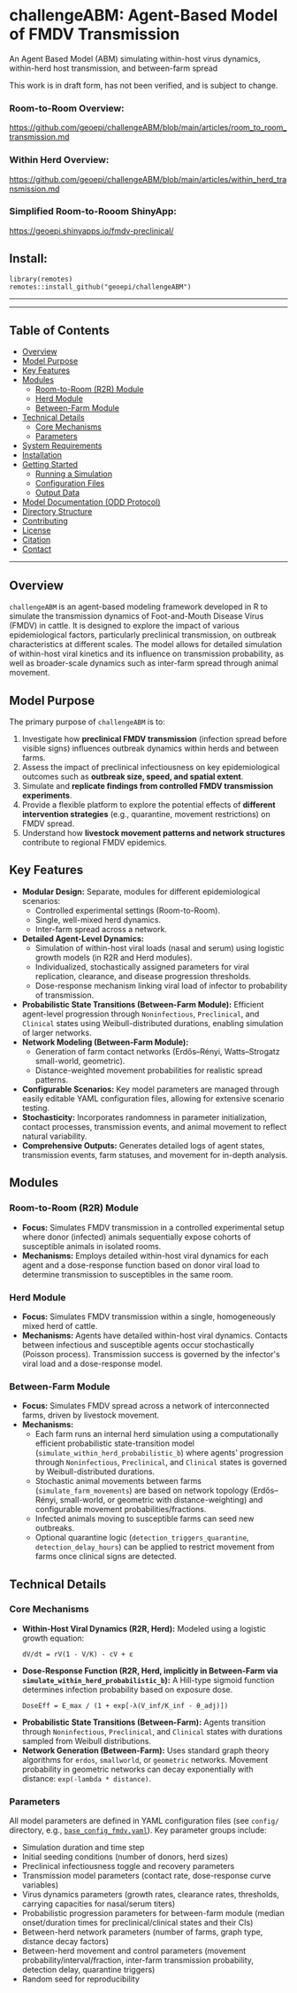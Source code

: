 # challengeABM: Agent-Based Model of FMDV Transmission
An Agent Based Model (ABM) simulating within-host virus dynamics, within-herd host transmission, and between-farm spread    

This work is in draft form, has not been verified, and is subject to change.  
   
### Room-to-Room Overview:  
https://github.com/geoepi/challengeABM/blob/main/articles/room_to_room_transmission.md  
  
### Within Herd Overview:  
https://github.com/geoepi/challengeABM/blob/main/articles/within_herd_transmission.md  
   
### Simplified Room-to-Rooom ShinyApp:   
https://geoepi.shinyapps.io/fmdv-preclinical/    

## Install: 
```
library(remotes)
remotes::install_github("geoepi/challengeABM")
```
---
---

## Table of Contents

* [Overview](#overview)
* [Model Purpose](#model-purpose)
* [Key Features](#key-features)
* [Modules](#modules)
    * [Room-to-Room (R2R) Module](#room-to-room-r2r-module)
    * [Herd Module](#herd-module)
    * [Between-Farm Module](#between-farm-module)
* [Technical Details](#technical-details)
    * [Core Mechanisms](#core-mechanisms)
    * [Parameters](#parameters)
* [System Requirements](#system-requirements)
* [Installation](#installation)
* [Getting Started](#getting-started)
    * [Running a Simulation](#running-a-simulation)
    * [Configuration Files](#configuration-files)
    * [Output Data](#output-data)
* [Model Documentation (ODD Protocol)](#model-documentation-odd-protocol)
* [Directory Structure](#directory-structure)
* [Contributing](#contributing)
* [License](#license)
* [Citation](#citation)
* [Contact](#contact)

---

## Overview

`challengeABM` is an agent-based modeling framework developed in R to simulate the transmission dynamics of Foot-and-Mouth Disease Virus (FMDV) in cattle. It is designed to explore the impact of various epidemiological factors, particularly preclinical transmission, on outbreak characteristics at different scales. The model allows for detailed simulation of within-host viral kinetics and its influence on transmission probability, as well as broader-scale dynamics such as inter-farm spread through animal movement.


## Model Purpose

The primary purpose of `challengeABM` is to:

1.  Investigate how **preclinical FMDV transmission** (infection spread before visible signs) influences outbreak dynamics within herds and between farms.
2.  Assess the impact of preclinical infectiousness on key epidemiological outcomes such as **outbreak size, speed, and spatial extent**.
3.  Simulate and **replicate findings from controlled FMDV transmission experiments**.
4.  Provide a flexible platform to explore the potential effects of **different intervention strategies** (e.g., quarantine, movement restrictions) on FMDV spread.
5.  Understand how **livestock movement patterns and network structures** contribute to regional FMDV epidemics.

## Key Features

* **Modular Design:** Separate, modules for different epidemiological scenarios:
    * Controlled experimental settings (Room-to-Room).
    * Single, well-mixed herd dynamics.
    * Inter-farm spread across a network.
* **Detailed Agent-Level Dynamics:**
    * Simulation of within-host viral loads (nasal and serum) using logistic growth models (in R2R and Herd modules).
    * Individualized, stochastically assigned parameters for viral replication, clearance, and disease progression thresholds.
    * Dose-response mechanism linking viral load of infector to probability of transmission.
* **Probabilistic State Transitions (Between-Farm Module):** Efficient agent-level progression through `Noninfectious`, `Preclinical`, and `Clinical` states using Weibull-distributed durations, enabling simulation of larger networks.
* **Network Modeling (Between-Farm Module):**
    * Generation of farm contact networks (Erdős–Rényi, Watts–Strogatz small-world, geometric).
    * Distance-weighted movement probabilities for realistic spread patterns.
* **Configurable Scenarios:** Key model parameters are managed through easily editable YAML configuration files, allowing for extensive scenario testing.
* **Stochasticity:** Incorporates randomness in parameter initialization, contact processes, transmission events, and animal movement to reflect natural variability.
* **Comprehensive Outputs:** Generates detailed logs of agent states, transmission events, farm statuses, and movement for in-depth analysis.

## Modules

### Room-to-Room (R2R) Module

* **Focus:** Simulates FMDV transmission in a controlled experimental setup where donor (infected) animals sequentially expose cohorts of susceptible animals in isolated rooms.
* **Mechanisms:** Employs detailed within-host viral dynamics for each agent and a dose-response function based on donor viral load to determine transmission to susceptibles in the same room.

### Herd Module

* **Focus:** Simulates FMDV transmission within a single, homogeneously mixed herd of cattle.
* **Mechanisms:** Agents have detailed within-host viral dynamics. Contacts between infectious and susceptible agents occur stochastically (Poisson process). Transmission success is governed by the infector's viral load and a dose-response model.

### Between-Farm Module

* **Focus:** Simulates FMDV spread across a network of interconnected farms, driven by livestock movement.
* **Mechanisms:**
    * Each farm runs an internal herd simulation using a computationally efficient probabilistic state-transition model (`simulate_within_herd_probabilistic_b`) where agents' progression through `Noninfectious`, `Preclinical`, and `Clinical` states is governed by Weibull-distributed durations.
    * Stochastic animal movements between farms (`simulate_farm_movements`) are based on network topology (Erdős–Rényi, small-world, or geometric with distance-weighting) and configurable movement probabilities/fractions.
    * Infected animals moving to susceptible farms can seed new outbreaks.
    * Optional quarantine logic (`detection_triggers_quarantine`, `detection_delay_hours`) can be applied to restrict movement from farms once clinical signs are detected.

## Technical Details

### Core Mechanisms

* **Within-Host Viral Dynamics (R2R, Herd):** Modeled using a logistic growth equation:
    ```
    dV/dt = rV(1 - V/K) - cV + ε
    ```
* **Dose-Response Function (R2R, Herd, implicitly in Between-Farm via `simulate_within_herd_probabilistic_b`):** A Hill-type sigmoid function determines infection probability based on exposure dose.
    ```
    DoseEff = E_max / (1 + exp[-λ(V_inf/K_inf - θ_adj)])
    ```
* **Probabilistic State Transitions (Between-Farm):** Agents transition through `Noninfectious`, `Preclinical`, and `Clinical` states with durations sampled from Weibull distributions.
* **Network Generation (Between-Farm):** Uses standard graph theory algorithms for `erdos`, `smallworld`, or `geometric` networks. Movement probability in geometric networks can decay exponentially with distance: `exp(-lambda * distance)`.


### Parameters

All model parameters are defined in YAML configuration files (see `config/` directory, e.g., [`base_config_fmdv.yaml`](https://github.com/geoepi/challengeABM/blob/main/config/base_config_fmdv.yaml)). Key parameter groups include:

* Simulation duration and time step
* Initial seeding conditions (number of donors, herd sizes)
* Preclinical infectiousness toggle and recovery parameters
* Transmission model parameters (contact rate, dose-response curve variables)
* Virus dynamics parameters (growth rates, clearance rates, thresholds, carrying capacities for nasal/serum titers)
* Probabilistic progression parameters for between-farm module (median onset/duration times for preclinical/clinical states and their CIs)
* Between-herd network parameters (number of farms, graph type, distance decay factors)
* Between-herd movement and control parameters (movement probability/interval/fraction, inter-farm transmission probability, detection delay, quarantine triggers)
* Random seed for reproducibility
